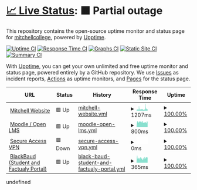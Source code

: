 # [📈 Live Status](https://marybeth4.github.io/MitchellUptime): <!--live status--> **🟧 Partial outage**

This repository contains the open-source uptime monitor and status page for [mitchellcollege](https://marybeth4.github.io/MitchellUptime), powered by [Upptime](https://github.com/upptime/upptime).

[![Uptime CI](https://github.com/marybeth4/MitchellUptime/workflows/Uptime%20CI/badge.svg)](https://github.com/marybeth4/MitchellUptime/actions?query=workflow%3A%22Uptime+CI%22)
[![Response Time CI](https://github.com/marybeth4/MitchellUptime/workflows/Response%20Time%20CI/badge.svg)](https://github.com/marybeth4/MitchellUptime/actions?query=workflow%3A%22Response+Time+CI%22)
[![Graphs CI](https://github.com/marybeth4/MitchellUptime/workflows/Graphs%20CI/badge.svg)](https://github.com/marybeth4/MitchellUptime/actions?query=workflow%3A%22Graphs+CI%22)
[![Static Site CI](https://github.com/marybeth4/MitchellUptime/workflows/Static%20Site%20CI/badge.svg)](https://github.com/marybeth4/MitchellUptime/actions?query=workflow%3A%22Static+Site+CI%22)
[![Summary CI](https://github.com/marybeth4/MitchellUptime/workflows/Summary%20CI/badge.svg)](https://github.com/marybeth4/MitchellUptime/actions?query=workflow%3A%22Summary+CI%22)

With [Upptime](https://upptime.js.org), you can get your own unlimited and free uptime monitor and status page, powered entirely by a GitHub repository. We use [Issues](https://github.com/marybeth4/MitchellUptime/issues) as incident reports, [Actions](https://github.com/marybeth4/MitchellUptime/actions) as uptime monitors, and [Pages](https://marybeth4.github.io/MitchellUptime) for the status page.

<!--start: status pages-->
<!-- This summary is generated by Upptime (https://github.com/upptime/upptime) -->
<!-- Do not edit this manually, your changes will be overwritten -->
<!-- prettier-ignore -->
| URL | Status | History | Response Time | Uptime |
| --- | ------ | ------- | ------------- | ------ |
| <img alt="" src="https://icons.duckduckgo.com/ip3/www.mitchell.edu.ico" height="13"> [Mitchell Website](https://www.mitchell.edu) | 🟩 Up | [mitchell-website.yml](https://github.com/marybeth4/MitchellUptime/commits/HEAD/history/mitchell-website.yml) | <details><summary><img alt="Response time graph" src="./graphs/mitchell-website/response-time-week.png" height="20"> 1207ms</summary><br><a href="https://marybeth4.github.io/MitchellUptime/history/mitchell-website"><img alt="Response time 1207" src="https://img.shields.io/endpoint?url=https%3A%2F%2Fraw.githubusercontent.com%2Fmarybeth4%2FMitchellUptime%2FHEAD%2Fapi%2Fmitchell-website%2Fresponse-time.json"></a><br><a href="https://marybeth4.github.io/MitchellUptime/history/mitchell-website"><img alt="24-hour response time 1247" src="https://img.shields.io/endpoint?url=https%3A%2F%2Fraw.githubusercontent.com%2Fmarybeth4%2FMitchellUptime%2FHEAD%2Fapi%2Fmitchell-website%2Fresponse-time-day.json"></a><br><a href="https://marybeth4.github.io/MitchellUptime/history/mitchell-website"><img alt="7-day response time 1207" src="https://img.shields.io/endpoint?url=https%3A%2F%2Fraw.githubusercontent.com%2Fmarybeth4%2FMitchellUptime%2FHEAD%2Fapi%2Fmitchell-website%2Fresponse-time-week.json"></a><br><a href="https://marybeth4.github.io/MitchellUptime/history/mitchell-website"><img alt="30-day response time 1207" src="https://img.shields.io/endpoint?url=https%3A%2F%2Fraw.githubusercontent.com%2Fmarybeth4%2FMitchellUptime%2FHEAD%2Fapi%2Fmitchell-website%2Fresponse-time-month.json"></a><br><a href="https://marybeth4.github.io/MitchellUptime/history/mitchell-website"><img alt="1-year response time 1207" src="https://img.shields.io/endpoint?url=https%3A%2F%2Fraw.githubusercontent.com%2Fmarybeth4%2FMitchellUptime%2FHEAD%2Fapi%2Fmitchell-website%2Fresponse-time-year.json"></a></details> | <details><summary><a href="https://marybeth4.github.io/MitchellUptime/history/mitchell-website">100.00%</a></summary><a href="https://marybeth4.github.io/MitchellUptime/history/mitchell-website"><img alt="All-time uptime 100.00%" src="https://img.shields.io/endpoint?url=https%3A%2F%2Fraw.githubusercontent.com%2Fmarybeth4%2FMitchellUptime%2FHEAD%2Fapi%2Fmitchell-website%2Fuptime.json"></a><br><a href="https://marybeth4.github.io/MitchellUptime/history/mitchell-website"><img alt="24-hour uptime 100.00%" src="https://img.shields.io/endpoint?url=https%3A%2F%2Fraw.githubusercontent.com%2Fmarybeth4%2FMitchellUptime%2FHEAD%2Fapi%2Fmitchell-website%2Fuptime-day.json"></a><br><a href="https://marybeth4.github.io/MitchellUptime/history/mitchell-website"><img alt="7-day uptime 100.00%" src="https://img.shields.io/endpoint?url=https%3A%2F%2Fraw.githubusercontent.com%2Fmarybeth4%2FMitchellUptime%2FHEAD%2Fapi%2Fmitchell-website%2Fuptime-week.json"></a><br><a href="https://marybeth4.github.io/MitchellUptime/history/mitchell-website"><img alt="30-day uptime 100.00%" src="https://img.shields.io/endpoint?url=https%3A%2F%2Fraw.githubusercontent.com%2Fmarybeth4%2FMitchellUptime%2FHEAD%2Fapi%2Fmitchell-website%2Fuptime-month.json"></a><br><a href="https://marybeth4.github.io/MitchellUptime/history/mitchell-website"><img alt="1-year uptime 100.00%" src="https://img.shields.io/endpoint?url=https%3A%2F%2Fraw.githubusercontent.com%2Fmarybeth4%2FMitchellUptime%2FHEAD%2Fapi%2Fmitchell-website%2Fuptime-year.json"></a></details>
| <img alt="" src="https://icons.duckduckgo.com/ip3/mitchelledu.mrooms.net.ico" height="13"> [Moodle / Open LMS](https://mitchelledu.mrooms.net) | 🟩 Up | [moodle-open-lms.yml](https://github.com/marybeth4/MitchellUptime/commits/HEAD/history/moodle-open-lms.yml) | <details><summary><img alt="Response time graph" src="./graphs/moodle-open-lms/response-time-week.png" height="20"> 800ms</summary><br><a href="https://marybeth4.github.io/MitchellUptime/history/moodle-open-lms"><img alt="Response time 800" src="https://img.shields.io/endpoint?url=https%3A%2F%2Fraw.githubusercontent.com%2Fmarybeth4%2FMitchellUptime%2FHEAD%2Fapi%2Fmoodle-open-lms%2Fresponse-time.json"></a><br><a href="https://marybeth4.github.io/MitchellUptime/history/moodle-open-lms"><img alt="24-hour response time 800" src="https://img.shields.io/endpoint?url=https%3A%2F%2Fraw.githubusercontent.com%2Fmarybeth4%2FMitchellUptime%2FHEAD%2Fapi%2Fmoodle-open-lms%2Fresponse-time-day.json"></a><br><a href="https://marybeth4.github.io/MitchellUptime/history/moodle-open-lms"><img alt="7-day response time 800" src="https://img.shields.io/endpoint?url=https%3A%2F%2Fraw.githubusercontent.com%2Fmarybeth4%2FMitchellUptime%2FHEAD%2Fapi%2Fmoodle-open-lms%2Fresponse-time-week.json"></a><br><a href="https://marybeth4.github.io/MitchellUptime/history/moodle-open-lms"><img alt="30-day response time 800" src="https://img.shields.io/endpoint?url=https%3A%2F%2Fraw.githubusercontent.com%2Fmarybeth4%2FMitchellUptime%2FHEAD%2Fapi%2Fmoodle-open-lms%2Fresponse-time-month.json"></a><br><a href="https://marybeth4.github.io/MitchellUptime/history/moodle-open-lms"><img alt="1-year response time 800" src="https://img.shields.io/endpoint?url=https%3A%2F%2Fraw.githubusercontent.com%2Fmarybeth4%2FMitchellUptime%2FHEAD%2Fapi%2Fmoodle-open-lms%2Fresponse-time-year.json"></a></details> | <details><summary><a href="https://marybeth4.github.io/MitchellUptime/history/moodle-open-lms">100.00%</a></summary><a href="https://marybeth4.github.io/MitchellUptime/history/moodle-open-lms"><img alt="All-time uptime 100.00%" src="https://img.shields.io/endpoint?url=https%3A%2F%2Fraw.githubusercontent.com%2Fmarybeth4%2FMitchellUptime%2FHEAD%2Fapi%2Fmoodle-open-lms%2Fuptime.json"></a><br><a href="https://marybeth4.github.io/MitchellUptime/history/moodle-open-lms"><img alt="24-hour uptime 100.00%" src="https://img.shields.io/endpoint?url=https%3A%2F%2Fraw.githubusercontent.com%2Fmarybeth4%2FMitchellUptime%2FHEAD%2Fapi%2Fmoodle-open-lms%2Fuptime-day.json"></a><br><a href="https://marybeth4.github.io/MitchellUptime/history/moodle-open-lms"><img alt="7-day uptime 100.00%" src="https://img.shields.io/endpoint?url=https%3A%2F%2Fraw.githubusercontent.com%2Fmarybeth4%2FMitchellUptime%2FHEAD%2Fapi%2Fmoodle-open-lms%2Fuptime-week.json"></a><br><a href="https://marybeth4.github.io/MitchellUptime/history/moodle-open-lms"><img alt="30-day uptime 100.00%" src="https://img.shields.io/endpoint?url=https%3A%2F%2Fraw.githubusercontent.com%2Fmarybeth4%2FMitchellUptime%2FHEAD%2Fapi%2Fmoodle-open-lms%2Fuptime-month.json"></a><br><a href="https://marybeth4.github.io/MitchellUptime/history/moodle-open-lms"><img alt="1-year uptime 100.00%" src="https://img.shields.io/endpoint?url=https%3A%2F%2Fraw.githubusercontent.com%2Fmarybeth4%2FMitchellUptime%2FHEAD%2Fapi%2Fmoodle-open-lms%2Fuptime-year.json"></a></details>
| <img alt="" src="https://icons.duckduckgo.com/ip3/vpn.mitchell.edu.ico" height="13"> [Secure Access VPN](https://vpn.mitchell.edu) | 🟥 Down | [secure-access-vpn.yml](https://github.com/marybeth4/MitchellUptime/commits/HEAD/history/secure-access-vpn.yml) | <details><summary><img alt="Response time graph" src="./graphs/secure-access-vpn/response-time-week.png" height="20"> 0ms</summary><br><a href="https://marybeth4.github.io/MitchellUptime/history/secure-access-vpn"><img alt="Response time 0" src="https://img.shields.io/endpoint?url=https%3A%2F%2Fraw.githubusercontent.com%2Fmarybeth4%2FMitchellUptime%2FHEAD%2Fapi%2Fsecure-access-vpn%2Fresponse-time.json"></a><br><a href="https://marybeth4.github.io/MitchellUptime/history/secure-access-vpn"><img alt="24-hour response time 0" src="https://img.shields.io/endpoint?url=https%3A%2F%2Fraw.githubusercontent.com%2Fmarybeth4%2FMitchellUptime%2FHEAD%2Fapi%2Fsecure-access-vpn%2Fresponse-time-day.json"></a><br><a href="https://marybeth4.github.io/MitchellUptime/history/secure-access-vpn"><img alt="7-day response time 0" src="https://img.shields.io/endpoint?url=https%3A%2F%2Fraw.githubusercontent.com%2Fmarybeth4%2FMitchellUptime%2FHEAD%2Fapi%2Fsecure-access-vpn%2Fresponse-time-week.json"></a><br><a href="https://marybeth4.github.io/MitchellUptime/history/secure-access-vpn"><img alt="30-day response time 0" src="https://img.shields.io/endpoint?url=https%3A%2F%2Fraw.githubusercontent.com%2Fmarybeth4%2FMitchellUptime%2FHEAD%2Fapi%2Fsecure-access-vpn%2Fresponse-time-month.json"></a><br><a href="https://marybeth4.github.io/MitchellUptime/history/secure-access-vpn"><img alt="1-year response time 0" src="https://img.shields.io/endpoint?url=https%3A%2F%2Fraw.githubusercontent.com%2Fmarybeth4%2FMitchellUptime%2FHEAD%2Fapi%2Fsecure-access-vpn%2Fresponse-time-year.json"></a></details> | <details><summary><a href="https://marybeth4.github.io/MitchellUptime/history/secure-access-vpn">100.00%</a></summary><a href="https://marybeth4.github.io/MitchellUptime/history/secure-access-vpn"><img alt="All-time uptime 100.00%" src="https://img.shields.io/endpoint?url=https%3A%2F%2Fraw.githubusercontent.com%2Fmarybeth4%2FMitchellUptime%2FHEAD%2Fapi%2Fsecure-access-vpn%2Fuptime.json"></a><br><a href="https://marybeth4.github.io/MitchellUptime/history/secure-access-vpn"><img alt="24-hour uptime 100.00%" src="https://img.shields.io/endpoint?url=https%3A%2F%2Fraw.githubusercontent.com%2Fmarybeth4%2FMitchellUptime%2FHEAD%2Fapi%2Fsecure-access-vpn%2Fuptime-day.json"></a><br><a href="https://marybeth4.github.io/MitchellUptime/history/secure-access-vpn"><img alt="7-day uptime 100.00%" src="https://img.shields.io/endpoint?url=https%3A%2F%2Fraw.githubusercontent.com%2Fmarybeth4%2FMitchellUptime%2FHEAD%2Fapi%2Fsecure-access-vpn%2Fuptime-week.json"></a><br><a href="https://marybeth4.github.io/MitchellUptime/history/secure-access-vpn"><img alt="30-day uptime 100.00%" src="https://img.shields.io/endpoint?url=https%3A%2F%2Fraw.githubusercontent.com%2Fmarybeth4%2FMitchellUptime%2FHEAD%2Fapi%2Fsecure-access-vpn%2Fuptime-month.json"></a><br><a href="https://marybeth4.github.io/MitchellUptime/history/secure-access-vpn"><img alt="1-year uptime 100.00%" src="https://img.shields.io/endpoint?url=https%3A%2F%2Fraw.githubusercontent.com%2Fmarybeth4%2FMitchellUptime%2FHEAD%2Fapi%2Fsecure-access-vpn%2Fuptime-year.json"></a></details>
| <img alt="" src="https://icons.duckduckgo.com/ip3/mitchell.mycampus-app.com.ico" height="13"> [BlackBaud (Student and Factualy Portal)](https://mitchell.mycampus-app.com) | 🟩 Up | [black-baud-student-and-factualy-portal.yml](https://github.com/marybeth4/MitchellUptime/commits/HEAD/history/black-baud-student-and-factualy-portal.yml) | <details><summary><img alt="Response time graph" src="./graphs/black-baud-student-and-factualy-portal/response-time-week.png" height="20"> 365ms</summary><br><a href="https://marybeth4.github.io/MitchellUptime/history/black-baud-student-and-factualy-portal"><img alt="Response time 365" src="https://img.shields.io/endpoint?url=https%3A%2F%2Fraw.githubusercontent.com%2Fmarybeth4%2FMitchellUptime%2FHEAD%2Fapi%2Fblack-baud-student-and-factualy-portal%2Fresponse-time.json"></a><br><a href="https://marybeth4.github.io/MitchellUptime/history/black-baud-student-and-factualy-portal"><img alt="24-hour response time 365" src="https://img.shields.io/endpoint?url=https%3A%2F%2Fraw.githubusercontent.com%2Fmarybeth4%2FMitchellUptime%2FHEAD%2Fapi%2Fblack-baud-student-and-factualy-portal%2Fresponse-time-day.json"></a><br><a href="https://marybeth4.github.io/MitchellUptime/history/black-baud-student-and-factualy-portal"><img alt="7-day response time 365" src="https://img.shields.io/endpoint?url=https%3A%2F%2Fraw.githubusercontent.com%2Fmarybeth4%2FMitchellUptime%2FHEAD%2Fapi%2Fblack-baud-student-and-factualy-portal%2Fresponse-time-week.json"></a><br><a href="https://marybeth4.github.io/MitchellUptime/history/black-baud-student-and-factualy-portal"><img alt="30-day response time 365" src="https://img.shields.io/endpoint?url=https%3A%2F%2Fraw.githubusercontent.com%2Fmarybeth4%2FMitchellUptime%2FHEAD%2Fapi%2Fblack-baud-student-and-factualy-portal%2Fresponse-time-month.json"></a><br><a href="https://marybeth4.github.io/MitchellUptime/history/black-baud-student-and-factualy-portal"><img alt="1-year response time 365" src="https://img.shields.io/endpoint?url=https%3A%2F%2Fraw.githubusercontent.com%2Fmarybeth4%2FMitchellUptime%2FHEAD%2Fapi%2Fblack-baud-student-and-factualy-portal%2Fresponse-time-year.json"></a></details> | <details><summary><a href="https://marybeth4.github.io/MitchellUptime/history/black-baud-student-and-factualy-portal">100.00%</a></summary><a href="https://marybeth4.github.io/MitchellUptime/history/black-baud-student-and-factualy-portal"><img alt="All-time uptime 100.00%" src="https://img.shields.io/endpoint?url=https%3A%2F%2Fraw.githubusercontent.com%2Fmarybeth4%2FMitchellUptime%2FHEAD%2Fapi%2Fblack-baud-student-and-factualy-portal%2Fuptime.json"></a><br><a href="https://marybeth4.github.io/MitchellUptime/history/black-baud-student-and-factualy-portal"><img alt="24-hour uptime 100.00%" src="https://img.shields.io/endpoint?url=https%3A%2F%2Fraw.githubusercontent.com%2Fmarybeth4%2FMitchellUptime%2FHEAD%2Fapi%2Fblack-baud-student-and-factualy-portal%2Fuptime-day.json"></a><br><a href="https://marybeth4.github.io/MitchellUptime/history/black-baud-student-and-factualy-portal"><img alt="7-day uptime 100.00%" src="https://img.shields.io/endpoint?url=https%3A%2F%2Fraw.githubusercontent.com%2Fmarybeth4%2FMitchellUptime%2FHEAD%2Fapi%2Fblack-baud-student-and-factualy-portal%2Fuptime-week.json"></a><br><a href="https://marybeth4.github.io/MitchellUptime/history/black-baud-student-and-factualy-portal"><img alt="30-day uptime 100.00%" src="https://img.shields.io/endpoint?url=https%3A%2F%2Fraw.githubusercontent.com%2Fmarybeth4%2FMitchellUptime%2FHEAD%2Fapi%2Fblack-baud-student-and-factualy-portal%2Fuptime-month.json"></a><br><a href="https://marybeth4.github.io/MitchellUptime/history/black-baud-student-and-factualy-portal"><img alt="1-year uptime 100.00%" src="https://img.shields.io/endpoint?url=https%3A%2F%2Fraw.githubusercontent.com%2Fmarybeth4%2FMitchellUptime%2FHEAD%2Fapi%2Fblack-baud-student-and-factualy-portal%2Fuptime-year.json"></a></details>

<!--end: status pages-->undefined
